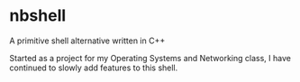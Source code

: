 # nbshell
A primitive shell alternative written in C++

Started as a project for my Operating Systems and Networking class, I have continued to slowly add features to this shell.
